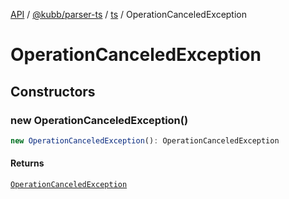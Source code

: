 [API](../../../../../packages.md) / [@kubb/parser-ts](../../../index.md) / [ts](../index.md) / OperationCanceledException

# OperationCanceledException

## Constructors

### new OperationCanceledException()

```ts
new OperationCanceledException(): OperationCanceledException
```

#### Returns

[`OperationCanceledException`](OperationCanceledException.md)
